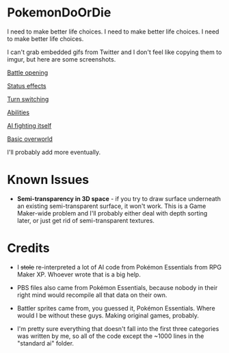 # PokemonDoOrDie
I need to make better life choices. I need to make better life choices. I need to make better life choices.

I can't grab embedded gifs from Twitter and I don't feel like copying them to imgur, but here are some screenshots.

[Battle opening](https://twitter.com/DragoniteSpam/status/1049182378122510341)

[Status effects](https://twitter.com/DragoniteSpam/status/1050539405348352000)

[Turn switching](https://twitter.com/DragoniteSpam/status/1053545162742337536)

[Abilities](https://twitter.com/DragoniteSpam/status/1055524452702842881)

[AI fighting itself](https://www.youtube.com/watch?v=n-586jZ3V2c)

[Basic overworld](https://twitter.com/DragoniteSpam/status/1065035965956321281)

I'll probably add more eventually.

# Known Issues

 - **Semi-transparency in 3D space** - if you try to draw surface underneath an existing semi-transparent surface, it won't work. This is a Game Maker-wide problem and I'll probably either deal with depth sorting later, or just get rid of semi-transparent textures.

# Credits
 - I ~~stole~~ re-interpreted a lot of AI code from Pokémon Essentials from RPG Maker XP. Whoever wrote that is a big help.
 
 - PBS files also came from Pokémon Essentials, because nobody in their right mind would recompile all that data on their own.
 
 - Battler sprites came from, you guessed it, Pokémon Essentials. Where would I be without these guys. Making original games, probably.
 
 - I'm pretty sure everything that doesn't fall into the first three categories was written by me, so all of the code except the ~1000 lines in the "standard ai" folder.